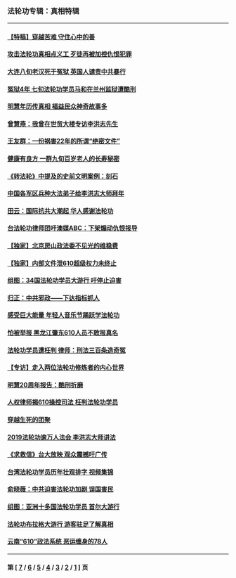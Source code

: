 ### 法轮功专辑：真相特辑
---
#### [【特稿】穿越苦难 守住心中的善](../../pages/nf4389/n13784979.md?12300430) 
#### [攻击法轮功真相点义工 歹徒再被加控仇恨犯罪](../../pages/nf4389/n13601019.md?12300430) 
#### [大连八旬老汉死于冤狱 英国人谴责中共暴行](../../pages/nf4389/n13480118.md?12300430) 
#### [冤狱4年 七旬法轮功学员马和在兰州监狱遭酷刑](../../pages/nf4389/n13304688.md?12300430) 
#### [明慧年历传真相 福益民众神奇故事多](../../pages/nf4389/n13294545.md?12300430) 
#### [曾慧燕：我曾在世贸大楼专访李洪志先生](../../pages/nf4389/n12898729.md?12300430) 
#### [王友群：一份祸害22年的所谓“绝密文件”](../../pages/nf4389/n12871750.md?12300430) 
#### [健康有良方 一群九旬百岁老人的长寿秘密](../../pages/nf4389/n12847475.md?12300430) 
#### [《转法轮》中提及的史前文明案例：刻石](../../pages/nf4389/n12758577.md?12300430) 
#### [中国各军区兵种大法弟子给李洪志大师拜年](../../pages/nf4389/n12750047.md?12300430) 
#### [田云：国际抗共大潮起 华人感谢法轮功](../../pages/nf4389/n12357708.md?12300430) 
#### [台法轮功律师团吁澳媒ABC：下架煽动仇恨报导](../../pages/nf4389/n12279917.md?12300430) 
#### [【独家】北京房山政法委不见光的维稳费](../../pages/nf4389/n12031979.md?12300430) 
#### [【独家】内部文件泄610超级权力未终止](../../pages/nf4389/n12023895.md?12300430) 
#### [组图：34国法轮功学员大游行 吁停止迫害](../../pages/nf4389/n11492658.md?12300430) 
#### [归正：中共邪政——下达指标抓人](../../pages/nf4389/n11474770.md?12300430) 
#### [感受巨大能量 年轻人音乐节踊跃学法轮功](../../pages/nf4389/n11441981.md?12300430) 
#### [怕被举报 黑龙江肇东610人员不敢报真名](../../pages/nf4389/n11436499.md?12300430) 
#### [法轮功学员遭枉判 律师：刑法三百条造奇冤](../../pages/nf4389/n11433943.md?12300430) 
#### [【专访】走入两位法轮功修炼者的内心世界](../../pages/nf4389/n11415623.md?12300430) 
#### [明慧20周年报告：酷刑折磨](../../pages/nf4389/n11387954.md?12300430) 
#### [人权律师揭610操控司法 枉判法轮功学员](../../pages/nf4389/n11313370.md?12300430) 
#### [穿越生死的团聚](../../pages/nf4389/n11258922.md?12300430) 
#### [2019法轮功逾万人法会 李洪志大师讲法](../../pages/nf4389/n11265303.md?12300430) 
#### [《求救信》台大放映 观众震撼吁广传](../../pages/nf4389/n10922251.md?12300430) 
#### [台湾法轮功学员历年壮观排字 视频集锦](../../pages/nf4389/n10878789.md?12300430) 
#### [俞晓薇：中共迫害法轮功加剧 误国害民](../../pages/nf4389/n10859260.md?12300430) 
#### [组图：亚洲十多国法轮功学员 首尔大游行](../../pages/nf4389/n10781149.md?12300430) 
#### [法轮功布拉格大游行 游客驻足了解真相](../../pages/nf4389/n10749360.md?12300430) 
#### [云南“610”政法系统 恶运缠身的78人](../../pages/nf4389/n10747534.md?12300430) 

---
#### 第 [ [7](./7.md?12300430) / [6](./6.md?12300430) / [5](./5.md?12300430) / [4](./4.md?12300430) / [3](./3.md?12300430) / [2](./2.md?12300430) / [1](./1.md?12300430) ] 页
